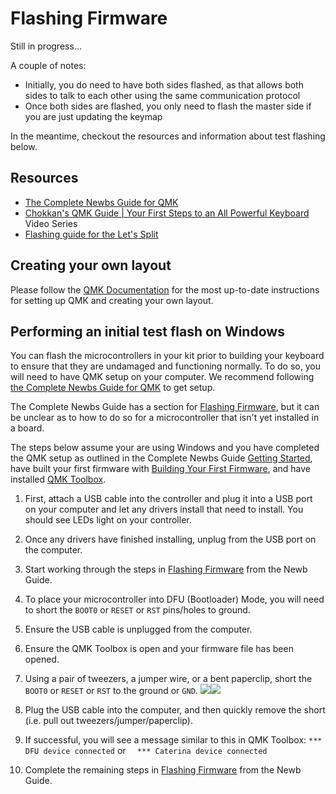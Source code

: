 # Flashing Firmware

Still in progress...

A couple of notes:

* Initially, you do need to have both sides flashed, as that allows both sides to talk to each other using the same communication protocol
* Once both sides are flashed, you only need to flash the master side if you are just updating the keymap

In the meantime, checkout the resources and information about test flashing below.

## Resources

* [The Complete Newbs Guide for QMK](https://docs.qmk.fm/newbs.html)
* [Chokkan's QMK Guide | Your First Steps to an All Powerful Keyboard](https://www.youtube.com/watch?v=-HLV6mUxNnU&list=PLYEUsdlqPD2a3kzQgnF98Prj-4IzZJGYG) Video Series
* [Flashing guide for the Let's Split](https://github.com/nicinabox/lets-split-guide/blob/master/flashing.md)


## Creating your own layout

Please follow the [QMK Documentation](https://docs.qmk.fm/) for the most up-to-date instructions for setting up QMK and creating your own layout.

## Performing an initial test flash on Windows

You can flash the microcontrollers in your kit prior to building your keyboard to ensure that they are undamaged and functioning normally. To do so, you will need to have QMK setup on your computer. We recommend following [the Complete Newbs Guide for QMK](https://docs.qmk.fm/newbs.html) to get setup.

The Complete Newbs Guide has a section for [Flashing Firmware](https://docs.qmk.fm/newbs.html), but it can be unclear as to how to do so for a microcontroller that isn't yet installed in a board.

The steps below assume your are using Windows and you have completed the QMK setup as outlined in the Complete Newbs Guide [Getting Started](https://docs.qmk.fm/newbs_getting_started.html), have built your first firmware with [Building Your First Firmware](https://docs.qmk.fm/newbs_building_firmware.html), and have installed [QMK Toolbox](https://github.com/qmk/qmk_toolbox/releases).

1. First, attach a USB cable into the controller and plug it into a USB port on your computer and let any drivers install that need to install. You should see LEDs light on your controller.
2. Once any drivers have finished installing, unplug from the USB port on the computer.
3. Start working through the steps in [Flashing Firmware](https://docs.qmk.fm/newbs.html) from the Newb Guide.
4. To place your microcontroller into DFU (Bootloader) Mode, you will need to short the `BOOT0` or `RESET` or `RST` pins/holes to ground.
  1. Ensure the USB cable is unplugged from the computer.
  2. Ensure the QMK Toolbox is open and your firmware file has been opened.
  3. Using a pair of tweezers, a jumper wire, or a bent paperclip, short the `BOOT0` or `RESET` or `RST` to the ground or `GND`.
  ![](https://imgur.com/mXHY72M.jpg)![](https://imgur.com/xctg5rQ.jpg)
  4. Plug the USB cable into the computer, and then quickly remove the short (i.e. pull out tweezers/jumper/paperclip).
  5. If successful, you will see a message similar to this in QMK Toolbox:
    ```
    *** DFU device connected
    ```
    or
    ```  
    *** Caterina device connected
    ```

5. Complete the remaining steps in [Flashing Firmware](https://docs.qmk.fm/newbs.html) from the Newb Guide.

